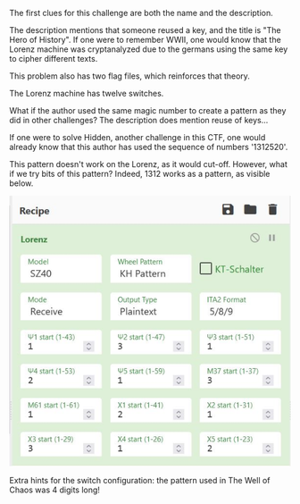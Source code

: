 The first clues for this challenge are both the name and the description.

The description mentions that someone reused a key, and the title is "The Hero of History". If one were to remember WWII, one would know that the Lorenz machine was cryptanalyzed due to the germans using the same key to cipher different texts. 

This problem also has two flag files, which reinforces that theory.

The Lorenz machine has twelve switches.

What if the author used the same magic number to create a pattern as they did in other challenges? The description does mention reuse of keys...

If one were to solve Hidden, another challenge in this CTF, one would already know that this author has used the sequence of numbers '1312520'.

This pattern doesn't work on the Lorenz, as it would cut-off. However, what if we try bits of this pattern? Indeed, 1312 works as a pattern, as visible below.

![](cyberchef.JPG)

Extra hints for the switch configuration: the pattern used in The Well of Chaos was 4 digits long!